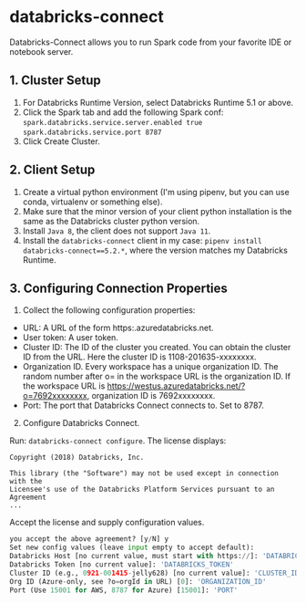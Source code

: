 # databricks-connect

Databricks-Connect allows you to run Spark code from your favorite IDE or notebook server.

## 1. Cluster Setup

1. For Databricks Runtime Version, select Databricks Runtime 5.1 or above.
2. Click the Spark tab and add the following Spark conf:
`spark.databricks.service.server.enabled true`
`spark.databricks.service.port 8787`
3. Click Create Cluster.

## 2. Client Setup

1. Create a virtual python environment (I'm using pipenv, but you can use conda, virtualenv or something else).
2. Make sure that the minor version of your client python installation is the same as the Databricks cluster python version.
3. Install `Java 8`, the client does not support `Java 11`.
4. Install the `databricks-connect` client in my case:
`pipenv install databricks-connect==5.2.*`, where the version matches my Databricks Runtime.

## 3. Configuring Connection Properties

1. Collect the following configuration properties:

  - URL: A URL of the form https:<region>.azuredatabricks.net.
  - User token: A user token.
  - Cluster ID: The ID of the cluster you created. You can obtain the cluster ID from the URL. Here the cluster ID is 1108-201635-xxxxxxxx.
  - Organization ID. Every workspace has a unique organization ID. The random number after o= in the workspace URL is the organization ID. If the workspace URL is https://westus.azuredatabricks.net/?o=7692xxxxxxxx, organization ID is 7692xxxxxxxx.
  - Port: The port that Databricks Connect connects to. Set to 8787.

2. Configure Databricks Connect.

Run: `databricks-connect configure`. The license displays:

```
Copyright (2018) Databricks, Inc.

This library (the "Software") may not be used except in connection with the
Licensee's use of the Databricks Platform Services pursuant to an Agreement
...
```

Accept the license and supply configuration values.

```python
you accept the above agreement? [y/N] y
Set new config values (leave input empty to accept default):
Databricks Host [no current value, must start with https://]: 'DATABRICKS_URL'
Databricks Token [no current value]: 'DATABRICKS_TOKEN'
Cluster ID (e.g., 0921-001415-jelly628) [no current value]: 'CLUSTER_ID'
Org ID (Azure-only, see ?o=orgId in URL) [0]: 'ORGANIZATION_ID'
Port (Use 15001 for AWS, 8787 for Azure) [15001]: 'PORT'
```

